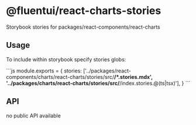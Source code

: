 # @fluentui/react-charts-stories

Storybook stories for packages/react-components/react-charts

## Usage

To include within storybook specify stories globs:

\`\`\`js
module.exports = {
stories: ['../packages/react-components/charts/react-charts/stories/src/**/*.stories.mdx', '../packages/charts/react-charts/stories/src/**/index.stories.@(ts|tsx)'],
}
\`\`\`

## API

no public API available
